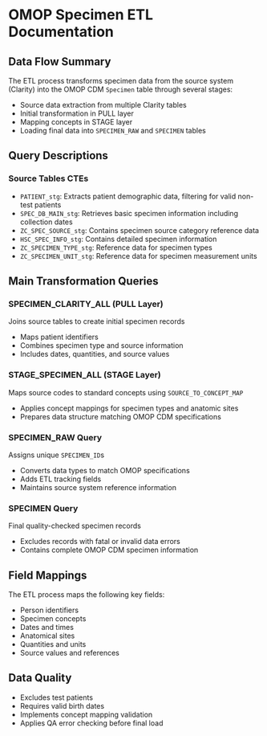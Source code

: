 
# OMOP Specimen ETL Documentation

## Data Flow Summary
The ETL process transforms specimen data from the source system (Clarity) into the OMOP CDM `Specimen` table through several stages:

- Source data extraction from multiple Clarity tables
- Initial transformation in PULL layer
- Mapping concepts in STAGE layer
- Loading final data into `SPECIMEN_RAW` and `SPECIMEN` tables

## Query Descriptions

### Source Tables CTEs
- `PATIENT_stg`: Extracts patient demographic data, filtering for valid non-test patients
- `SPEC_DB_MAIN_stg`: Retrieves basic specimen information including collection dates
- `ZC_SPEC_SOURCE_stg`: Contains specimen source category reference data
- `HSC_SPEC_INFO_stg`: Contains detailed specimen information
- `ZC_SPECIMEN_TYPE_stg`: Reference data for specimen types
- `ZC_SPECIMEN_UNIT_stg`: Reference data for specimen measurement units

## Main Transformation Queries

### SPECIMEN_CLARITY_ALL (PULL Layer)
Joins source tables to create initial specimen records
- Maps patient identifiers
- Combines specimen type and source information
- Includes dates, quantities, and source values

### STAGE_SPECIMEN_ALL (STAGE Layer)
Maps source codes to standard concepts using `SOURCE_TO_CONCEPT_MAP`
- Applies concept mappings for specimen types and anatomic sites
- Prepares data structure matching OMOP CDM specifications

### SPECIMEN_RAW Query
Assigns unique `SPECIMEN_ID`s
- Converts data types to match OMOP specifications
- Adds ETL tracking fields
- Maintains source system reference information

### SPECIMEN Query
Final quality-checked specimen records
- Excludes records with fatal or invalid data errors
- Contains complete OMOP CDM specimen information

## Field Mappings
The ETL process maps the following key fields:

- Person identifiers
- Specimen concepts
- Dates and times
- Anatomical sites
- Quantities and units
- Source values and references

## Data Quality
- Excludes test patients
- Requires valid birth dates
- Implements concept mapping validation
- Applies QA error checking before final load

